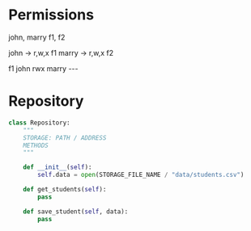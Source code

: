 # Permissions

john, marry
f1, f2

john -> r,w,x f1
marry -> r,w,x f2

f1
john rwx
marry ---



# Repository

```python
class Repository:
    """
    STORAGE: PATH / ADDRESS
    METHODS
    """

    def __init__(self):
        self.data = open(STORAGE_FILE_NAME / "data/students.csv")

    def get_students(self):
        pass

    def save_student(self, data):
        pass
```